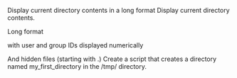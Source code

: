 Display current directory contents in a long format
Display current directory contents.



Long format

with user and group IDs displayed numerically

And hidden files (starting with .)
Create a script that creates a directory named my_first_directory in the /tmp/ directory.
